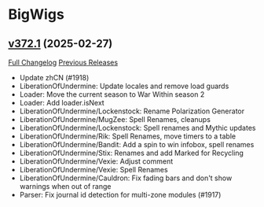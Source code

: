 # BigWigs

## [v372.1](https://github.com/BigWigsMods/BigWigs/tree/v372.1) (2025-02-27)
[Full Changelog](https://github.com/BigWigsMods/BigWigs/compare/v372...v372.1) [Previous Releases](https://github.com/BigWigsMods/BigWigs/releases)

- Update zhCN (#1918)  
- LiberationOfUndermine: Update locales and remove load guards  
- Loader: Move the current season to War Within season 2  
- Loader: Add loader.isNext  
- LiberationOfUndermine/Lockenstock: Rename Polarization Generator  
- LiberationOfUndermine/MugZee: Spell Renames, cleanups  
- LiberationOfUndermine/Lockenstock: Spell renames and Mythic updates  
- LiberationOfUndermine/Rik: Spell Renames, move timers to a table  
- LiberationOfUndermine/Bandit: Add a spin to win infobox, spell renames  
- LiberationOfUndermine/Stix: Renames and add Marked for Recycling  
- LiberationOfUndermine/Vexie: Adjust comment  
- LiberationOfUndermine/Vexie: Spell Renames  
- LiberationOfUndermine/Cauldron: Fix fading bars and don't show warnings when out of range  
- Parser: Fix journal id detection for multi-zone modules (#1917)  
